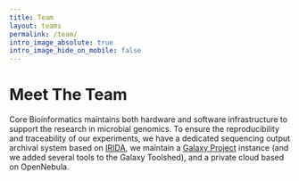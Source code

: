 ```yaml
---
title: Team
layout: teams
permalink: /team/
intro_image_absolute: true
intro_image_hide_on_mobile: false
---
```


# Meet The Team

Core Bioinformatics maintains both hardware and software infrastructure to support the research in microbial genomics.
To ensure the reproducibility and traceability of our experiments, we have a dedicated sequencing output archival system based on [IRIDA](https://irida.ca/), we maintain a [Galaxy Project](https://www.galaxyproject.org) instance (and we added several tools to the Galaxy Toolshed), and a private cloud based on OpenNebula.